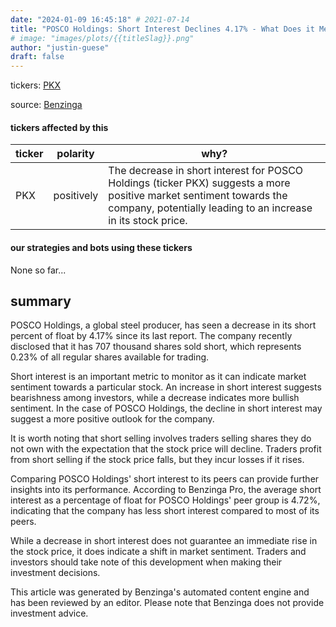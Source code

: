 ```yaml
---
date: "2024-01-09 16:45:18" # 2021-07-14
title: "POSCO Holdings: Short Interest Declines 4.17% - What Does it Mean for Investors?"
# image: "images/plots/{{titleSlag}}.png"
author: "justin-guese"
draft: false
---
```

tickers: <a href='https://finance.yahoo.com/quote/PKX' target='_blank'>PKX</a> 

source: <a href='https://www.benzinga.com/short-sellers/24/01/36560716/looking-into-posco-holdingss-recent-short-interest' target='_blank'>Benzinga</a>

#### tickers affected by this

| ticker | polarity | why? |
|------------|------------|------------|
| PKX | positively | The decrease in short interest for POSCO Holdings (ticker PKX) suggests a more positive market sentiment towards the company, potentially leading to an increase in its stock price. |



#### our strategies and bots using these tickers

None so far...

## summary

POSCO Holdings, a global steel producer, has seen a decrease in its short percent of float by 4.17% since its last report. The company recently disclosed that it has 707 thousand shares sold short, which represents 0.23% of all regular shares available for trading.

Short interest is an important metric to monitor as it can indicate market sentiment towards a particular stock. An increase in short interest suggests bearishness among investors, while a decrease indicates more bullish sentiment. In the case of POSCO Holdings, the decline in short interest may suggest a more positive outlook for the company.

It is worth noting that short selling involves traders selling shares they do not own with the expectation that the stock price will decline. Traders profit from short selling if the stock price falls, but they incur losses if it rises.

Comparing POSCO Holdings' short interest to its peers can provide further insights into its performance. According to Benzinga Pro, the average short interest as a percentage of float for POSCO Holdings' peer group is 4.72%, indicating that the company has less short interest compared to most of its peers.

While a decrease in short interest does not guarantee an immediate rise in the stock price, it does indicate a shift in market sentiment. Traders and investors should take note of this development when making their investment decisions.

This article was generated by Benzinga's automated content engine and has been reviewed by an editor. Please note that Benzinga does not provide investment advice.